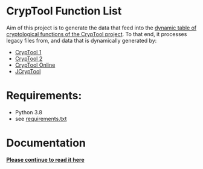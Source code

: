 # CrypTool Function List

Aim of this project is to generate the data that feed into the [dynamic table of cryptological functions of the CrypTool project](https://www.cryptool.org/en/ctp-documentation/functionvolume).
To that end, it processes legacy files from, and data that is dynamically generated by:

 - [CrypTool 1](https://www.cryptool.org/en/cryptool1)
 - [CrypTool 2](https://www.cryptool.org/en/cryptool2)
 - [CrypTool Online](https://www.cryptool.org/en/cryptool-online)
 - [JCrypTool](https://www.cryptool.org/en/jcryptool)

# Requirements:

- Python 3.8
- see [requirements.txt](requirements.txt)

# Documentation

[**Please continue to read it here**](https://simlei.github.io/org.cryptool.functionlist/sphinx-doc/_build/html/index.html)
